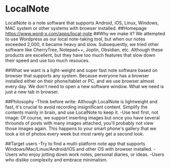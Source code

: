 # LocalNote
LocalNote is a note software that supports Android, iOS, Linux, Windows, MAC system or other systems with browser installed.
##Homepage
https://www.word-x.com/apps/local-note
##Why we make it?
We attempted to use Wordpress as our local note-taking tool, but when our notes exceeded 2,000, it became heavy and slow. Subsequently, we tried other software like CherryTree, Notepad++, Joplin, Obsidian, etc. Although these products are excellent, but they have too much features that slow down their speed and use too much resouces.

##What we want is a light-weight and super fast note software based on browser that supports any system. Because everyone has a browser installed either on their phone/tablet or PC, and we use browser almost every day. We don't need to open a new software window. What we need is just a new tab in browser.

##Philosophy
-Think before write: Although LocalNote is lightweight and fast, it's crucial to avoid recording insignificant content. Simplify the contents mainly in brain, and use LocalNote to keep it.
-Use text first, not image: Of course, we support inserting images but once you have several throunds of posts with many images attached, you'll probably not view those images again. This happens to your smart phone's gallery that we took a lot of photos every week but most rarely get a second look. 

##Target users
-Try to find a multi-platform note app that supports Windows/Mac/Linux/Android/iOS and other OS with browser installed.
-Users who enjoy jotting down work notes, personal diaries, or ideas.
-Users who dislike complexity and embrace minimalism.

